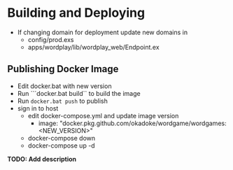 # Building and Deploying

* If changing domain for deployment update new domains in
  * config/prod.exs
  * apps/wordplay/lib/wordplay_web/Endpoint.ex

## Publishing Docker Image

* Edit docker.bat with new version
* Run ```docker.bat build`` to build the image
* Run ```docker.bat push``` to publish
* sign in to host
  * edit docker-compose.yml and update image version
    * image: "docker.pkg.github.com/okadoke/wordgame/wordgames:<NEW_VERSION>"
  * docker-compose down
  * docker-compose up -d

**TODO: Add description**

